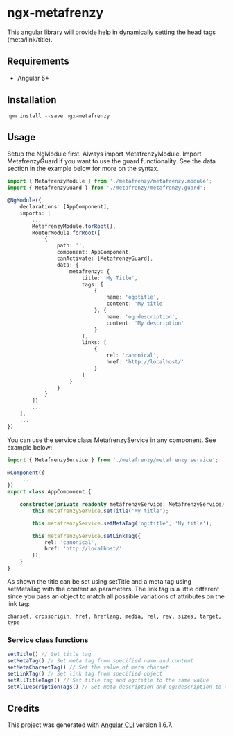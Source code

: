 # ngx-metafrenzy

This angular library will provide help in dynamically setting the head tags (meta/link/title).

## Requirements

- Angular 5+

## Installation

``npm install --save ngx-metafrenzy``

## Usage

Setup the NgModule first. Always import MetafrenzyModule. Import MetafrenzyGuard if you want to use the guard functionality. See the data section in the example below for more on the syntax.

```typescript
import { MetafrenzyModule } from './metafrenzy/metafrenzy.module';
import { MetafrenzyGuard } from './metafrenzy/metafrenzy.guard';

@NgModule({
    declarations: [AppComponent],
    imports: [
        ...
        MetafrenzyModule.forRoot(),
        RouterModule.forRoot([
            {
                path: '',
                component: AppComponent,
                canActivate: [MetafrenzyGuard],
                data: { 
                    metafrenzy: {
                        title: 'My Title',
                        tags: [
                            {
                                name: 'og:title',
                                content: 'My title'
                            }, {
                                name: 'og:description',
                                content: 'My description'
                            }
                        ],
                        links: [
                            {
                                rel: 'canonical',
                                href: 'http://localhost/'
                            }
                        ]
                    }
                }
            }
        ])
        ...
    ],
    ...
})
```

You can use the service class MetafrenzyService in any component. See example below:

```typescript
import { MetafrenzyService } from './metafrenzy/metafrenzy.service';

@Component({
    ...
})
export class AppComponent {

    constructor(private readonly metafrenzyService: MetafrenzyService) {
        this.metafrenzyService.setTitle('My title');

        this.metafrenzyService.setMetaTag('og:title', 'My title');

        this.metafrenzyService.setLinkTag({
            rel: 'canonical',
            href: 'http://localhost/'
        });
    }
}
```

As shown the title can be set using setTitle and a meta tag using setMetaTag with the content as parameters. The link tag is a little different since you pass an object to match all possible variations of attributes on the link tag:

``charset, crossorigin, href, hreflang, media, rel, rev, sizes, target, type``

### Service class functions
```typescript
setTitle() // Set title tag
setMetaTag() // Set meta tag from specified name and content
setMetaCharsetTag() // Set the value of meta charset
setLinkTag() // Set link tag from specified object
setAllTitleTags() // Set title tag and og:title to the same value
setAllDescriptionTags() // Set meta description and og:description to the same value
```

## Credits
This project was generated with [Angular CLI](https://github.com/angular/angular-cli) version 1.6.7.